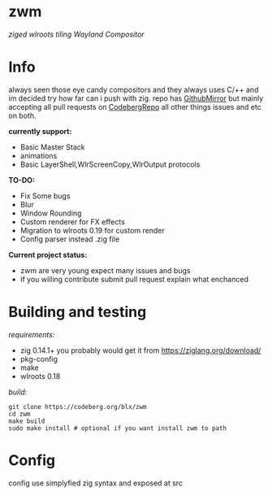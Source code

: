 # zwm
*ziged wlroots tiling Wayland Compositor*

# Info
always seen those eye candy compositors and they always uses C/++ and im decided try how far can i push with zig. repo has [GithubMirror](https://github.com/binarylinuxx/zwm.git) but mainly accepting all pull requests on [CodebergRepo](https://codeberg.org/blx/zwm.git) all other things issues and etc on both.

**currently support:**
- Basic Master Stack
- animations
- Basic LayerShell,WlrScreenCopy,WlrOutput protocols

**TO-DO:**
- Fix Some bugs
- Blur 
- Window Rounding
- Custom renderer for FX effects
- Migration to wlroots 0.19 for custom render
- Config parser instead .zig file

**Current project status:**
- zwm are very young expect many issues and bugs
- if you willing contribute submit pull request explain what enchanced

# Building and testing

*requirements:*
- zig 0.14.1+ you probably would get it from https://ziglang.org/download/
- pkg-config
- make
- wlroots 0.18

*build:*
```
git clone https://codeberg.org/blx/zwm
cd zwm
make build
sudo make install # optional if you want install zwm to path
```

# Config
config use simplyfied zig syntax and exposed at src 
